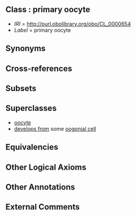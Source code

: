 
## Class : primary oocyte

 * *IRI* = http://purl.obolibrary.org/obo/CL_0000654
 * *Label* = primary oocyte

## Synonyms


## Cross-references


## Subsets


## Superclasses

 * [oocyte](../../CL/23/CL_0000023.md)
 * [develops from](../../RO/02/RO_0002202.md) some [oogonial cell](../../CL/24/CL_0000024.md)

## Equivalencies


## Other Logical Axioms


## Other Annotations


## External Comments

